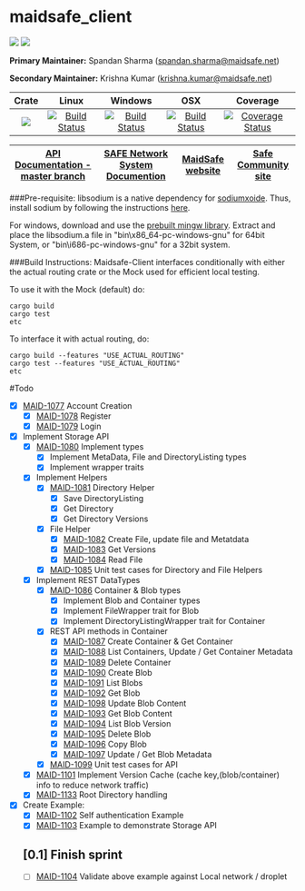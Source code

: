 # maidsafe_client

[![](https://img.shields.io/badge/Project%20SAFE-Approved-green.svg)](http://maidsafe.net/applications) [![](https://img.shields.io/badge/License-GPL3-green.svg)](https://github.com/maidsafe/crust/blob/master/COPYING)


**Primary Maintainer:**     Spandan Sharma (spandan.sharma@maidsafe.net)

**Secondary Maintainer:**   Krishna Kumar (krishna.kumar@maidsafe.net)

|Crate|Linux|Windows|OSX|Coverage|
|:------:|:-------:|:-------:|:-------:|:-------:|
|[![](http://meritbadge.herokuapp.com/maidsafe_client)](https://crates.io/crates/maidsafe_client)|[![Build Status](https://travis-ci.org/maidsafe/maidsafe_client.svg?branch=master)](https://travis-ci.org/maidsafe/maidsafe_client)|[![Build Status](http://ci.maidsafe.net:8080/buildStatus/icon?job=maidsafe_client_win64_status_badge)](http://ci.maidsafe.net:8080/job/maidsafe_client_win64_status_badge/)|[![Build Status](http://ci.maidsafe.net:8080/buildStatus/icon?job=maidsafe_client_osx_status_badge)](http://ci.maidsafe.net:8080/job/maidsafe_client_osx_status_badge/)|[![Coverage Status](https://coveralls.io/repos/maidsafe/maidsafe_client/badge.svg?branch=master)](https://coveralls.io/r/maidsafe/maidsafe_client?branch=master)|

| [API Documentation - master branch](http://maidsafe.net/maidsafe_client/master) | [SAFE Network System Documention](http://systemdocs.maidsafe.net) | [MaidSafe website](http://maidsafe.net) | [Safe Community site](https://forum.safenetwork.io) |
|:------:|:-------:|:-------:|:-------:|

###Pre-requisite:
libsodium is a native dependency for [sodiumxoide](https://github.com/dnaq/sodiumoxide). Thus, install sodium by following the instructions [here](http://doc.libsodium.org/installation/index.html).

For windows, download and use the [prebuilt mingw library](https://download.libsodium.org/libsodium/releases/libsodium-1.0.2-mingw.tar.gz).
Extract and place the libsodium.a file in "bin\x86_64-pc-windows-gnu" for 64bit System, or "bin\i686-pc-windows-gnu" for a 32bit system.

###Build Instructions:
Maidsafe-Client interfaces conditionally with either the actual routing crate or the Mock used for efficient local testing.

To use it with the Mock (default) do:
```
cargo build
cargo test
etc
```

To interface it with actual routing, do:
```
cargo build --features "USE_ACTUAL_ROUTING"
cargo test --features "USE_ACTUAL_ROUTING"
etc
```

#Todo
- [X] [MAID-1077](https://maidsafe.atlassian.net/browse/MAID-1077) Account Creation
    - [X] [MAID-1078](https://maidsafe.atlassian.net/browse/MAID-1078) Register
    - [X] [MAID-1079](https://maidsafe.atlassian.net/browse/MAID-1079) Login
- [X] Implement Storage API
    - [X] [MAID-1080](https://maidsafe.atlassian.net/browse/MAID-1080) Implement types
        - [X] Implement MetaData, File and DirectoryListing types
        - [X] Implement wrapper traits
    - [X] Implement Helpers
        - [X] [MAID-1081](https://maidsafe.atlassian.net/browse/MAID-1081) Directory Helper
            - [X] Save DirectoryListing
            - [X] Get Directory
            - [X] Get Directory Versions
        - [X] File Helper
            - [X] [MAID-1082](https://maidsafe.atlassian.net/browse/MAID-1082) Create File, update file and Metatdata
            - [X] [MAID-1083](https://maidsafe.atlassian.net/browse/MAID-1083) Get Versions
            - [X] [MAID-1084](https://maidsafe.atlassian.net/browse/MAID-1084) Read File
        - [X] [MAID-1085](https://maidsafe.atlassian.net/browse/MAID-1085) Unit test cases for Directory and File Helpers
    - [X] Implement REST DataTypes
        - [X] [MAID-1086](https://maidsafe.atlassian.net/browse/MAID-1086) Container & Blob types
            - [X] Implement Blob and Container types
            - [X] Implement FileWrapper trait for Blob
            - [X] Implement DirectoryListingWrapper trait for Container
        - [X] REST API methods in Container
            - [X] [MAID-1087](https://maidsafe.atlassian.net/browse/MAID-1087) Create Container & Get Container
            - [X] [MAID-1088](https://maidsafe.atlassian.net/browse/MAID-1088) List Containers, Update / Get Container Metadata
            - [X] [MAID-1089](https://maidsafe.atlassian.net/browse/MAID-1089) Delete Container
            - [X] [MAID-1090](https://maidsafe.atlassian.net/browse/MAID-1090) Create Blob
            - [X] [MAID-1091](https://maidsafe.atlassian.net/browse/MAID-1091) List Blobs
            - [X] [MAID-1092](https://maidsafe.atlassian.net/browse/MAID-1092) Get Blob
            - [X] [MAID-1098](https://maidsafe.atlassian.net/browse/MAID-1098) Update Blob Content
            - [X] [MAID-1093](https://maidsafe.atlassian.net/browse/MAID-1093) Get Blob Content
            - [X] [MAID-1094](https://maidsafe.atlassian.net/browse/MAID-1094) List Blob Version
            - [X] [MAID-1095](https://maidsafe.atlassian.net/browse/MAID-1095) Delete Blob
            - [X] [MAID-1096](https://maidsafe.atlassian.net/browse/MAID-1096) Copy Blob
            - [X] [MAID-1097](https://maidsafe.atlassian.net/browse/MAID-1097) Update / Get Blob Metadata
        - [X] [MAID-1099](https://maidsafe.atlassian.net/browse/MAID-1099) Unit test cases for API
    - [X] [MAID-1101](https://maidsafe.atlassian.net/browse/MAID-1101) Implement Version Cache (cache key,(blob/container) info to reduce network traffic)
    - [X] [MAID-1133](https://maidsafe.atlassian.net/browse/MAID-1133) Root Directory handling
- [X] Create Example:
    - [X] [MAID-1102](https://maidsafe.atlassian.net/browse/MAID-1102) Self authentication Example
    - [X] [MAID-1103](https://maidsafe.atlassian.net/browse/MAID-1103) Example to demonstrate Storage API

    ## [0.1] Finish sprint
    - [ ] [MAID-1104](https://maidsafe.atlassian.net/browse/MAID-1104) Validate above example against Local network / droplet
